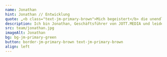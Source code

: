 ```yaml
---
name: Jonathan
hint: Jonathan // Entwicklung
quote: „<b class="text-jm-primary-brown">Mich begeistert</b> die unendliche Kreativität, mit meinen Händen und meinem MacBook <b>die Welt zu bereichern.</b>“
description: Ich bin Jonathan, Geschäftsführer von JOTT.MEDIA und leidenschaftlicher Entwickler und Programmierer. Meine Ausbildung zum Mediengestalter und die Auszeichnung als Deutscher Meister im Webdesign haben mir den Weg in die Welt der digitalen Kreativität geebnet. Mit einer Zertifizierung in Vue bringe ich technisches Know-how und innovative Ideen in jedes Projekt ein. In meiner Freizeit trainiere ich meinen Hund und verbringe wertvolle Zeit mit meiner Familie. „Mich begeistert die unendliche Kreativität, mit meinen Händen und meinem MacBook die Welt zu bereichern.“ Diese Begeisterung treibt mich an, stets neue und kreative Lösungen zu entwickeln und unsere Kunden zu begeistern.
src: team/jonathan.jpg
imageAlt: Jonathan
bg: bg-jm-primary-green
button: border-jm-primary-brown text-jm-primary-brown
align: left
---
```

